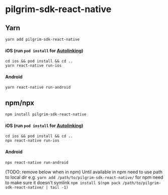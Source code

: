
# pilgrim-sdk-react-native

## Yarn

```
yarn add pilgrim-sdk-react-native
```

#### iOS (run `pod install` for [Autolinking](https://github.com/react-native-community/cli/blob/master/docs/autolinking.md))
```
cd ios && pod install && cd .. 
yarn react-native run-ios
```

#### Android
```
yarn react-native run-android
```

## npm/npx

```
npm install pilgrim-sdk-react-native
```

#### iOS (run `pod install` for [Autolinking](https://github.com/react-native-community/cli/blob/master/docs/autolinking.md))
```
cd ios && pod install && cd .. 
npx react-native run-ios
```

#### Android
```
npx react-native run-android
```

(TODO: remove below when in npm)
Until available in npm need to use path to local dir e.g. `yarn add /path/to/pilgrim-sdk-react-native/` for npm need to make sure it doesn't symlink `npm install $(npm pack /path/to/pilgrim-sdk-react-native/ | tail -1)`
